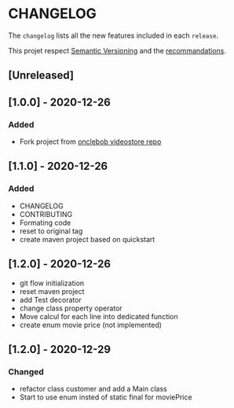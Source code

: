 # CHANGELOG

The `changelog` lists all the new features included in each  `release`.

This projet respect [Semantic Versioning](https://semver.org/) and the [recommandations](https://keepachangelog.com/en/1.0.0/).

## [Unreleased]
## [1.0.0] - 2020-12-26
### Added
- Fork project from [onclebob videostore repo](https://github.com/unclebob/videostore)

## [1.1.0] - 2020-12-26
### Added
- CHANGELOG
- CONTRIBUTING
- Formating code
- reset to original tag
- create maven project based on quickstart

## [1.2.0] - 2020-12-26
- git flow initialization
- reset maven project
- add Test decorator
- change class property operator
- Move calcul for each line into dedicated function
- create enum movie price (not implemented)

## [1.2.0] - 2020-12-29
### Changed
- refactor class customer and add a Main class
- Start to use enum insted of static final for moviePrice